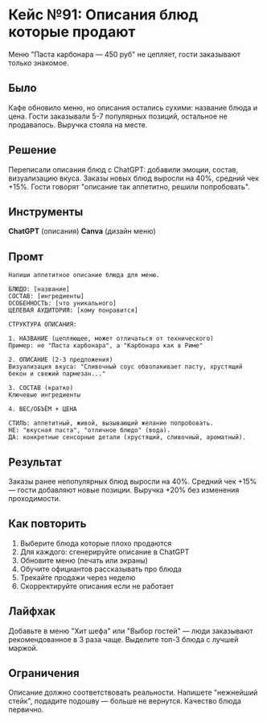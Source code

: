 # Кейс №91: Описания блюд которые продают

Меню "Паста карбонара — 450 руб" не цепляет, гости заказывают только знакомое.

## Было

Кафе обновило меню, но описания остались сухими: название блюда и цена. Гости заказывали 5-7 популярных позиций, остальное не продавалось. Выручка стояла на месте.

## Решение

Переписали описания блюд с ChatGPT: добавили эмоции, состав, визуализацию вкуса. Заказы новых блюд выросли на 40%, средний чек +15%. Гости говорят "описание так аппетитно, решили попробовать".

## Инструменты

**ChatGPT** (описания)
**Canva** (дизайн меню)

## Промт

```
Напиши аппетитное описание блюда для меню.

БЛЮДО: [название]
СОСТАВ: [ингредиенты]
ОСОБЕННОСТЬ: [что уникального]
ЦЕЛЕВАЯ АУДИТОРИЯ: [кому понравится]

СТРУКТУРА ОПИСАНИЯ:

1. НАЗВАНИЕ (цепляющее, может отличаться от технического)
Пример: не "Паста карбонара", а "Карбонара как в Риме"

2. ОПИСАНИЕ (2-3 предложения)
Визуализация вкуса: "Сливочный соус обволакивает пасту, хрустящий бекон и свежий пармезан..."

3. СОСТАВ (кратко)
Ключевые ингредиенты

4. ВЕС/ОБЪЁМ + ЦЕНА

СТИЛЬ: аппетитный, живой, вызывающий желание попробовать.
НЕ: "вкусная паста", "отличное блюдо" (вода).
ДА: конкретные сенсорные детали (хрустящий, сливочный, ароматный).
```

## Результат

Заказы ранее непопулярных блюд выросли на 40%. Средний чек +15% — гости добавляют новые позиции. Выручка +20% без изменения проходимости.

## Как повторить

1. Выберите блюда которые плохо продаются
2. Для каждого: сгенерируйте описание в ChatGPT
3. Обновите меню (печать или экраны)
4. Обучите официантов рассказывать про блюда
5. Трекайте продажи через неделю
6. Скорректируйте описания если не работает

## Лайфхак

Добавьте в меню "Хит шефа" или "Выбор гостей" — люди заказывают рекомендованное в 3 раза чаще. Выделите топ-3 блюда с лучшей маржой.

## Ограничения

Описание должно соответствовать реальности. Напишете "нежнейший стейк", подадите подошву — больше не вернутся. Качество блюда первично.
